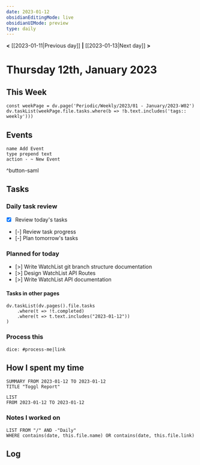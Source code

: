 ```yaml
---
date: 2023-01-12
obsidianEditingMode: live
obsidianUIMode: preview
type: daily
---
```


**<** [[2023-01-11|Previous day]] **|** [[2023-01-13|Next day]] **>**

# Thursday 12th, January 2023

## This Week

```dataviewjs
const weekPage = dv.page('Periodic/Weekly/2023/01 - January/2023-W02')
dv.taskList(weekPage.file.tasks.where(b => !b.text.includes('tags:: weekly')))
```

## Events
```button
name Add Event
type prepend text
action - ~ New Event
```
^button-saml

## Tasks

### Daily task review
- [x] Review today's tasks
- [-] Review task progress
- [-] Plan tomorrow's tasks

### Planned for today
- [>] Write WatchList git branch structure documentation
- [>] Design WatchList API Routes
- [>] Write WatchList API documentation

#### Tasks in other pages
```dataviewjs
dv.taskList(dv.pages().file.tasks
	.where(t => !t.completed)
	.where(t => t.text.includes("2023-01-12"))
)
```

### Process this
`dice: #process-me|link`

## How I spent my time

```toggl
SUMMARY FROM 2023-01-12 TO 2023-01-12
TITLE "Toggl Report"
```

```toggl
LIST
FROM 2023-01-12 TO 2023-01-12
```

### Notes I worked on

```dataview
LIST FROM "/" AND -"Daily"
WHERE contains(date, this.file.name) OR contains(date, this.file.link)
```

## Log
